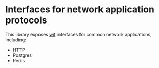 # Interfaces for network application protocols

This library exposes [wit](https://github.com/bytecodealliance/wit-bindgen) interfaces for common network applications, including:

- HTTP
- Postgres
- Redis
